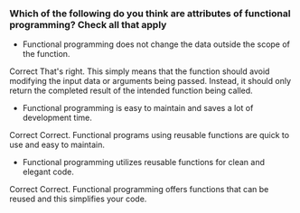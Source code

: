 ### Which of the following do you think are attributes of functional programming? Check all that apply

- Functional programming does not change the data outside the scope of the function.

Correct
That's right. This simply means that the function should avoid modifying the input data or arguments being passed. Instead, it should only return the completed result of the intended function being called.

- Functional programming is easy to maintain and saves a lot of development time.

Correct
Correct.  Functional programs using reusable functions are quick to use and easy to maintain.

- Functional programming utilizes reusable functions for clean and elegant code.

Correct
Correct. Functional programming offers functions that can be reused and this simplifies your code.
